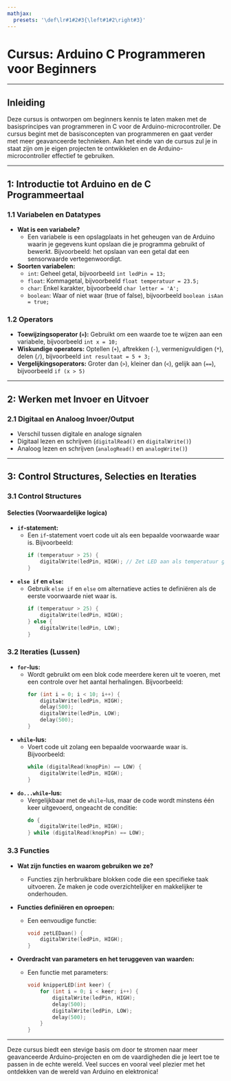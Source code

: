 ```yaml
---
mathjax:
  presets: '\def\lr#1#2#3{\left#1#2\right#3}'
---
```




# Cursus: Arduino C Programmeren voor Beginners

---

## Inleiding

Deze cursus is ontworpen om beginners kennis te laten maken met de basisprincipes van programmeren in C voor de Arduino-microcontroller. De cursus begint met de basisconcepten van programmeren en gaat verder met meer geavanceerde technieken. Aan het einde van de cursus zul je in staat zijn om je eigen projecten te ontwikkelen en de Arduino-microcontroller effectief te gebruiken.

---

## 1: Introductie tot Arduino en de C Programmeertaal


### 1.1 Variabelen en Datatypes
- **Wat is een variabele?**
  - Een variabele is een opslagplaats in het geheugen van de Arduino waarin je gegevens kunt opslaan die je programma gebruikt of bewerkt. Bijvoorbeeld: het opslaan van een getal dat een sensorwaarde vertegenwoordigt.
- **Soorten variabelen:**
  - `int`: Geheel getal, bijvoorbeeld `int ledPin = 13;`
  - `float`: Kommagetal, bijvoorbeeld `float temperatuur = 23.5;`
  - `char`: Enkel karakter, bijvoorbeeld `char letter = 'A';`
  - `boolean`: Waar of niet waar (true of false), bijvoorbeeld `boolean isAan = true;`

### 1.2 Operators
- **Toewijzingsoperator (`=`):** Gebruikt om een waarde toe te wijzen aan een variabele, bijvoorbeeld `int x = 10;`
- **Wiskundige operators:** Optellen (`+`), aftrekken (`-`), vermenigvuldigen (`*`), delen (`/`), bijvoorbeeld `int resultaat = 5 + 3;`
- **Vergelijkingsoperators:** Groter dan (`>`), kleiner dan (`<`), gelijk aan (`==`), bijvoorbeeld `if (x > 5)`

---

## 2: Werken met Invoer en Uitvoer

### 2.1 Digitaal en Analoog Invoer/Output
- Verschil tussen digitale en analoge signalen
- Digitaal lezen en schrijven (`digitalRead()` en `digitalWrite()`)
- Analoog lezen en schrijven (`analogRead()` en `analogWrite()`)


---

## 3: Control Structures, Selecties en Iteraties

### 3.1 Control Structures

#### Selecties (Voorwaardelijke logica)
- **`if`-statement:**
  - Een `if`-statement voert code uit als een bepaalde voorwaarde waar is. Bijvoorbeeld:
    ```c
    if (temperatuur > 25) {
        digitalWrite(ledPin, HIGH); // Zet LED aan als temperatuur groter is dan 25 graden
    }
    ```
- **`else if` en `else`:**
  - Gebruik `else if` en `else` om alternatieve acties te definiëren als de eerste voorwaarde niet waar is.
    ```c
    if (temperatuur > 25) {
        digitalWrite(ledPin, HIGH);
    } else {
        digitalWrite(ledPin, LOW);
    }
    ```

### 3.2 Iteraties (Lussen)
- **`for`-lus:**
  - Wordt gebruikt om een blok code meerdere keren uit te voeren, met een controle over het aantal herhalingen. Bijvoorbeeld:
    ```c
    for (int i = 0; i < 10; i++) {
        digitalWrite(ledPin, HIGH);
        delay(500);
        digitalWrite(ledPin, LOW);
        delay(500);
    }
    ```
- **`while`-lus:**
  - Voert code uit zolang een bepaalde voorwaarde waar is. Bijvoorbeeld:
    ```c
    while (digitalRead(knopPin) == LOW) {
        digitalWrite(ledPin, HIGH);
    }
    ```
- **`do...while`-lus:**
  - Vergelijkbaar met de `while`-lus, maar de code wordt minstens één keer uitgevoerd, ongeacht de conditie:
    ```c
    do {
        digitalWrite(ledPin, HIGH);
    } while (digitalRead(knopPin) == LOW);
    ```

### 3.3 Functies
- **Wat zijn functies en waarom gebruiken we ze?**
  - Functies zijn herbruikbare blokken code die een specifieke taak uitvoeren. Ze maken je code overzichtelijker en makkelijker te onderhouden.
- **Functies definiëren en oproepen:**
  - Een eenvoudige functie:
    ```c
    void zetLEDaan() {
        digitalWrite(ledPin, HIGH);
    }
    ```

- **Overdracht van parameters en het teruggeven van waarden:**
  - Een functie met parameters:
    ```c
    void knipperLED(int keer) {
        for (int i = 0; i < keer; i++) {
            digitalWrite(ledPin, HIGH);
            delay(500);
            digitalWrite(ledPin, LOW);
            delay(500);
        }
    }
    ```


---

Deze cursus biedt een stevige basis om door te stromen naar meer geavanceerde Arduino-projecten en om de vaardigheden die je leert toe te passen in de echte wereld. Veel succes en vooral veel plezier met het ontdekken van de wereld van Arduino en elektronica!
